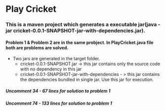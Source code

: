 # Play Cricket #

### This is a maven project which generates a executable jar(java -jar cricket-0.0.1-SNAPSHOT-jar-with-dependencies.jar). ###

#### Problem 1 & Problem 2 are in the same probject. In PlayCricket.java file both are problems are solved. ####


* Two jars are generated in the target folder.
	* cricket-0.0.1-SNAPSHOT.jar -> this jar contains only the source code with no dependency in this jar
	* cricket-0.0.1-SNAPSHOT-jar-with-dependencies - > this jar contains the dependencies bundled in single jar. Use this jar for execution.
	
##### Uncomment 34 - 67 lines for solution to problem 1 #####

##### Uncomment 74 - 133 lines for solution to problem 1 #####